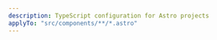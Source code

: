 ```yaml
---
description: TypeScript configuration for Astro projects
applyTo: "src/components/**/*.astro"
---
```

